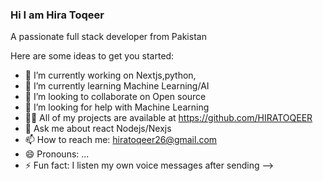 ### Hi I am Hira Toqeer

A passionate full stack developer from Pakistan


Here are some ideas to get you started:

- 🔭 I’m currently working on Nextjs,python,
- 🌱 I’m currently learning Machine Learning/AI
- 👯 I’m looking to collaborate on Open source
- 🤔 I’m looking for help with Machine Learning
- 👨‍💻 All of my projects are available at https://github.com/HIRATOQEER
- 💬 Ask me about react Nodejs/Nexjs
- 📫 How to reach me: hiratoqeer26@gmail.com
- 😄 Pronouns: ...
- ⚡ Fun fact: I listen my own voice messages after sending
-->
